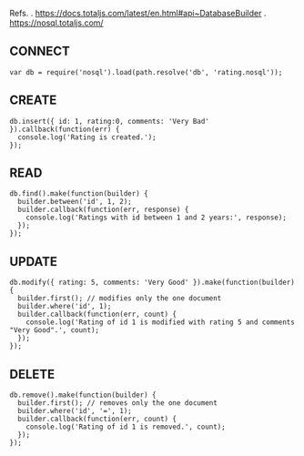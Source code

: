Refs. 
  . https://docs.totaljs.com/latest/en.html#api~DatabaseBuilder
  . https://nosql.totaljs.com/

CONNECT
-------
```
var db = require('nosql').load(path.resolve('db', 'rating.nosql'));
```
CREATE
------
```
db.insert({ id: 1, rating:0, comments: 'Very Bad' }).callback(function(err) {
  console.log('Rating is created.');
});
```

READ
------
```
db.find().make(function(builder) {
  builder.between('id', 1, 2);
  builder.callback(function(err, response) {
    console.log('Ratings with id between 1 and 2 years:', response);
  });
});
```

UPDATE
-------
```
db.modify({ rating: 5, comments: 'Very Good' }).make(function(builder) {
  builder.first(); // modifies only the one document
  builder.where('id', 1);
  builder.callback(function(err, count) {
    console.log('Rating of id 1 is modified with rating 5 and comments "Very Good".', count);
  });
});
```

DELETE
-------
```
db.remove().make(function(builder) {
  builder.first(); // removes only the one document
  builder.where('id', '=', 1);
  builder.callback(function(err, count) {
    console.log('Rating of id 1 is removed.', count);
  });
});
```
